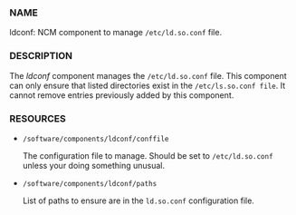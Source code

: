 
### NAME

ldconf: NCM component to manage `/etc/ld.so.conf` file.

### DESCRIPTION

The _ldconf_ component manages the `/etc/ld.so.conf` file.  This
component can only ensure that listed directories exist in the
`/etc/ls.so.conf file`. It cannot remove entries previously added by
this component.

### RESOURCES

- `/software/components/ldconf/conffile`

    The configuration file to manage.  Should be set to `/etc/ld.so.conf`
    unless your doing something unusual. 

- `/software/components/ldconf/paths`

    List of paths to ensure are in the `ld.so.conf` configuration file. 
